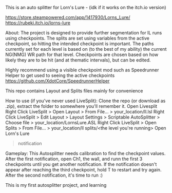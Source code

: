 This is an auto splitter for Lorn's Lure - (idk if it works on the itch.io version)

https://store.steampowered.com/app/1417930/Lorns_Lure/
https://rubeki.itch.io/lorns-lure

About:
The project is designed to provide further segmentation for IL runs using checkpoints. The splits are set using variables from the active checkpoint, so hitting the intended checkpoint is important. The paths currently set for each level is based on (to the best of my ability) the current NG(NMG) WR path for that level. Checkpoints are chosen based on how likely they are to be hit (and at thematic intervals), but can be edited. 

Highly recommend using a visible checkpoint mod such as Speedrunner Helper to get used to seeing the active checkpoints
https://github.com/XdotCore/SpeedrunnerHelper

This repo contains Layout and Splits files mainly for convenience

How to use (if you've never used LiveSplit): 
Clone the repo (or download as .zip), extract the folder to somewhere you'll remember it.
Open Livesplit
Right Click LiveSplit > Open Layout > From File... > your_location/ll.lsl
Right Click LiveSplit > Edit Layout > Layout Settings > Scriptable AutoSplitter > Choose file > your_location/LornsLure.ASL
Right Click LiveSplit > Open Splits > From File... > your_location/ll splits/<the level you're running>
Open Lorn's Lure
> notification

Gameplay:
This Autosplitter needs calibration to find the checkpoint values. 
After the first notification, open Ch1, the wall, and runn the first 3 checkpoints until you get another notification.
If the notification doesn't appear after reaching the third checkpoint, hold T to restart and try again. 
After the second notification, it's time to run :)





















This is my first autosplitter project, and learning 

